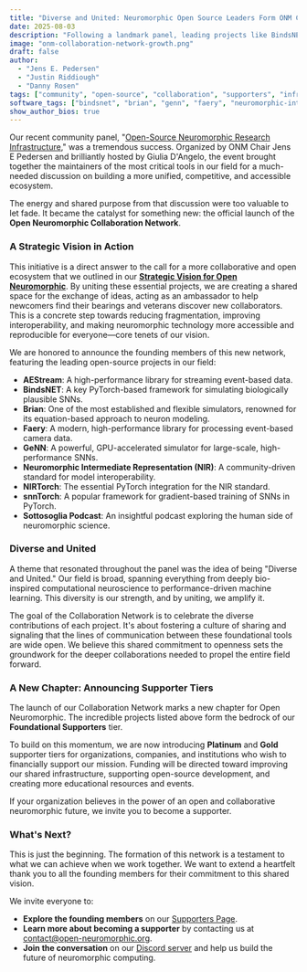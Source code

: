 ```yaml
---
title: "Diverse and United: Neuromorphic Open Source Leaders Form ONM Collaboration Network"
date: 2025-08-03
description: "Following a landmark panel, leading projects like BindsNET, Brian, GeNN, and snnTorch unite to form the inaugural Open Neuromorphic Collaboration Network, putting our strategic vision into action."
image: "onm-collaboration-network-growth.png"
draft: false
author:
  - "Jens E. Pedersen"
  - "Justin Riddiough"
  - "Danny Rosen"
tags: ["community", "open-source", "collaboration", "supporters", "infrastructure", "strategic-vision"]
software_tags: ["bindsnet", "brian", "genn", "faery", "neuromorphic-intermediate-representation", "nirtorch", "aestream", "snntorch"]
show_author_bios: true
---
```


Our recent community panel, "[Open-Source Neuromorphic Research Infrastructure](/workshops/open-source-neuromorphic-infrastructure/)," was a tremendous success. Organized by ONM Chair Jens E Pedersen and brilliantly hosted by Giulia D'Angelo, the event brought together the maintainers of the most critical tools in our field for a much-needed discussion on building a more unified, competitive, and accessible ecosystem.

The energy and shared purpose from that discussion were too valuable to let fade. It became the catalyst for something new: the official launch of the **Open Neuromorphic Collaboration Network**.

### A Strategic Vision in Action

This initiative is a direct answer to the call for a more collaborative and open ecosystem that we outlined in our [**Strategic Vision for Open Neuromorphic**](/blog/strategic-vision-open-neuromorphic/). By uniting these essential projects, we are creating a shared space for the exchange of ideas, acting as an ambassador to help newcomers find their bearings and veterans discover new collaborators. This is a concrete step towards reducing fragmentation, improving interoperability, and making neuromorphic technology more accessible and reproducible for everyone—core tenets of our vision.

We are honored to announce the founding members of this new network, featuring the leading open-source projects in our field:

-   **AEStream**: A high-performance library for streaming event-based data.
-   **BindsNET**: A key PyTorch-based framework for simulating biologically plausible SNNs.
-   **Brian**: One of the most established and flexible simulators, renowned for its equation-based approach to neuron modeling.
-   **Faery**: A modern, high-performance library for processing event-based camera data.
-   **GeNN**: A powerful, GPU-accelerated simulator for large-scale, high-performance SNNs.
-   **Neuromorphic Intermediate Representation (NIR)**: A community-driven standard for model interoperability.
-   **NIRTorch**: The essential PyTorch integration for the NIR standard.
-   **snnTorch**: A popular framework for gradient-based training of SNNs in PyTorch.
-   **Sottosoglia Podcast**: An insightful podcast exploring the human side of neuromorphic science.

### Diverse and United

A theme that resonated throughout the panel was the idea of being "Diverse and United." Our field is broad, spanning everything from deeply bio-inspired computational neuroscience to performance-driven machine learning. This diversity is our strength, and by uniting, we amplify it.

The goal of the Collaboration Network is to celebrate the diverse contributions of each project. It's about fostering a culture of sharing and signaling that the lines of communication between these foundational tools are wide open. We believe this shared commitment to openness sets the groundwork for the deeper collaborations needed to propel the entire field forward.

### A New Chapter: Announcing Supporter Tiers

The launch of our Collaboration Network marks a new chapter for Open Neuromorphic. The incredible projects listed above form the bedrock of our **Foundational Supporters** tier.

To build on this momentum, we are now introducing **Platinum** and **Gold** supporter tiers for organizations, companies, and institutions who wish to financially support our mission. Funding will be directed toward improving our shared infrastructure, supporting open-source development, and creating more educational resources and events.

If your organization believes in the power of an open and collaborative neuromorphic future, we invite you to become a supporter.

### What's Next?

This is just the beginning. The formation of this network is a testament to what we can achieve when we work together. We want to extend a heartfelt thank you to all the founding members for their commitment to this shared vision.

We invite everyone to:
-   **Explore the founding members** on our [Supporters Page](/supporters/).
-   **Learn more about becoming a supporter** by contacting us at [contact@open-neuromorphic.org](mailto:contact@open-neuromorphic.org).
-   **Join the conversation** on our [Discord server](https://discord.gg/hUygPUdD8E) and help us build the future of neuromorphic computing.
